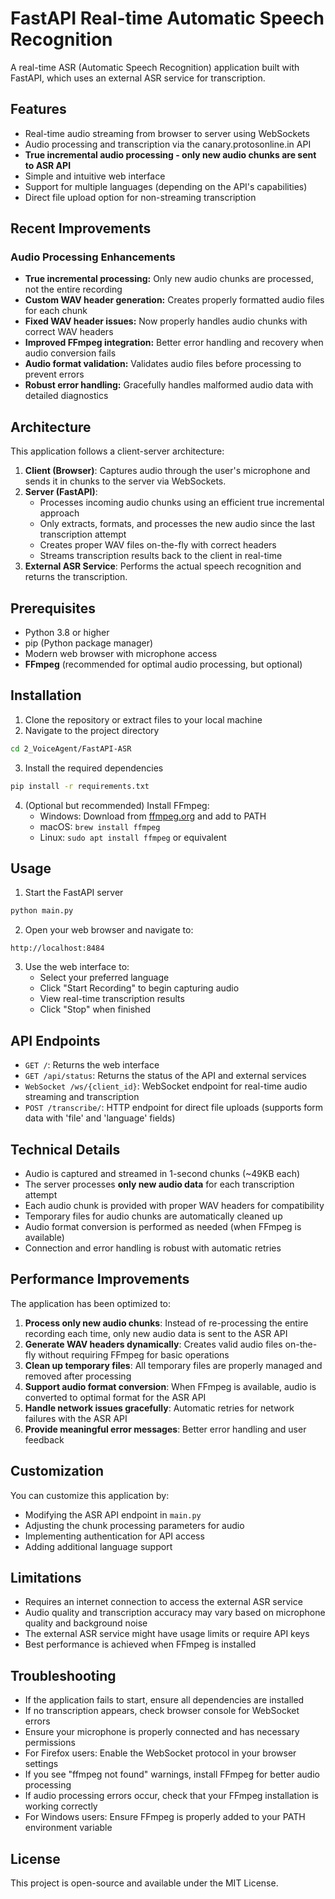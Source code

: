 # FastAPI Real-time Automatic Speech Recognition

A real-time ASR (Automatic Speech Recognition) application built with FastAPI, which uses an external ASR service for transcription.

## Features

- Real-time audio streaming from browser to server using WebSockets
- Audio processing and transcription via the canary.protosonline.in API
- **True incremental audio processing - only new audio chunks are sent to ASR API**
- Simple and intuitive web interface
- Support for multiple languages (depending on the API's capabilities)
- Direct file upload option for non-streaming transcription

## Recent Improvements

### Audio Processing Enhancements
- **True incremental processing:** Only new audio chunks are processed, not the entire recording
- **Custom WAV header generation:** Creates properly formatted audio files for each chunk
- **Fixed WAV header issues:** Now properly handles audio chunks with correct WAV headers
- **Improved FFmpeg integration:** Better error handling and recovery when audio conversion fails
- **Audio format validation:** Validates audio files before processing to prevent errors
- **Robust error handling:** Gracefully handles malformed audio data with detailed diagnostics

## Architecture

This application follows a client-server architecture:

1. **Client (Browser)**: Captures audio through the user's microphone and sends it in chunks to the server via WebSockets.
2. **Server (FastAPI)**: 
   - Processes incoming audio chunks using an efficient true incremental approach
   - Only extracts, formats, and processes the new audio since the last transcription attempt
   - Creates proper WAV files on-the-fly with correct headers
   - Streams transcription results back to the client in real-time
3. **External ASR Service**: Performs the actual speech recognition and returns the transcription.

## Prerequisites

- Python 3.8 or higher
- pip (Python package manager)
- Modern web browser with microphone access
- **FFmpeg** (recommended for optimal audio processing, but optional)

## Installation

1. Clone the repository or extract files to your local machine
2. Navigate to the project directory

```bash
cd 2_VoiceAgent/FastAPI-ASR
```

3. Install the required dependencies

```bash
pip install -r requirements.txt
```

4. (Optional but recommended) Install FFmpeg:
   - Windows: Download from [ffmpeg.org](https://ffmpeg.org/download.html) and add to PATH
   - macOS: `brew install ffmpeg`
   - Linux: `sudo apt install ffmpeg` or equivalent

## Usage

1. Start the FastAPI server

```bash
python main.py
```

2. Open your web browser and navigate to:

```
http://localhost:8484
```

3. Use the web interface to:
   - Select your preferred language
   - Click "Start Recording" to begin capturing audio
   - View real-time transcription results
   - Click "Stop" when finished

## API Endpoints

- `GET /`: Returns the web interface
- `GET /api/status`: Returns the status of the API and external services
- `WebSocket /ws/{client_id}`: WebSocket endpoint for real-time audio streaming and transcription
- `POST /transcribe/`: HTTP endpoint for direct file uploads (supports form data with 'file' and 'language' fields)

## Technical Details

- Audio is captured and streamed in 1-second chunks (~49KB each)
- The server processes **only new audio data** for each transcription attempt
- Each audio chunk is provided with proper WAV headers for compatibility
- Temporary files for audio chunks are automatically cleaned up
- Audio format conversion is performed as needed (when FFmpeg is available)
- Connection and error handling is robust with automatic retries

## Performance Improvements

The application has been optimized to:

1. **Process only new audio chunks**: Instead of re-processing the entire recording each time, only new audio data is sent to the ASR API
2. **Generate WAV headers dynamically**: Creates valid audio files on-the-fly without requiring FFmpeg for basic operations
3. **Clean up temporary files**: All temporary files are properly managed and removed after processing
4. **Support audio format conversion**: When FFmpeg is available, audio is converted to optimal format for the ASR API
5. **Handle network issues gracefully**: Automatic retries for network failures with the ASR API
6. **Provide meaningful error messages**: Better error handling and user feedback

## Customization

You can customize this application by:

- Modifying the ASR API endpoint in `main.py`
- Adjusting the chunk processing parameters for audio
- Implementing authentication for API access
- Adding additional language support

## Limitations

- Requires an internet connection to access the external ASR service
- Audio quality and transcription accuracy may vary based on microphone quality and background noise
- The external ASR service might have usage limits or require API keys
- Best performance is achieved when FFmpeg is installed

## Troubleshooting

- If the application fails to start, ensure all dependencies are installed
- If no transcription appears, check browser console for WebSocket errors
- Ensure your microphone is properly connected and has necessary permissions
- For Firefox users: Enable the WebSocket protocol in your browser settings
- If you see "ffmpeg not found" warnings, install FFmpeg for better audio processing
- If audio processing errors occur, check that your FFmpeg installation is working correctly
- For Windows users: Ensure FFmpeg is properly added to your PATH environment variable

## License

This project is open-source and available under the MIT License. 